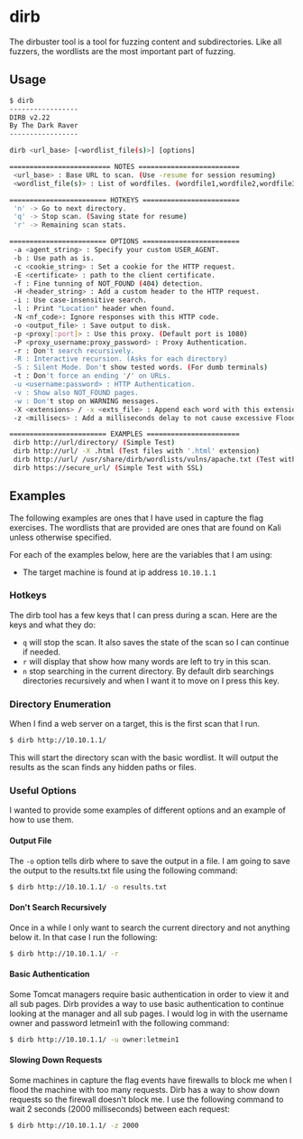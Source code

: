 # dirb

The dirbuster tool is a tool for fuzzing content and subdirectories. Like all fuzzers, the wordlists are the most important part of fuzzing.

## Usage

```bash
$ dirb
-----------------
DIRB v2.22    
By The Dark Raver
-----------------

dirb <url_base> [<wordlist_file(s)>] [options]

========================= NOTES =========================
 <url_base> : Base URL to scan. (Use -resume for session resuming)
 <wordlist_file(s)> : List of wordfiles. (wordfile1,wordfile2,wordfile3...)

======================== HOTKEYS ========================
 'n' -> Go to next directory.
 'q' -> Stop scan. (Saving state for resume)
 'r' -> Remaining scan stats.

======================== OPTIONS ========================
 -a <agent_string> : Specify your custom USER_AGENT.
 -b : Use path as is.
 -c <cookie_string> : Set a cookie for the HTTP request.
 -E <certificate> : path to the client certificate.
 -f : Fine tunning of NOT_FOUND (404) detection.
 -H <header_string> : Add a custom header to the HTTP request.
 -i : Use case-insensitive search.
 -l : Print "Location" header when found.
 -N <nf_code>: Ignore responses with this HTTP code.
 -o <output_file> : Save output to disk.
 -p <proxy[:port]> : Use this proxy. (Default port is 1080)
 -P <proxy_username:proxy_password> : Proxy Authentication.
 -r : Don't search recursively.
 -R : Interactive recursion. (Asks for each directory)
 -S : Silent Mode. Don't show tested words. (For dumb terminals)
 -t : Don't force an ending '/' on URLs.
 -u <username:password> : HTTP Authentication.
 -v : Show also NOT_FOUND pages.
 -w : Don't stop on WARNING messages.
 -X <extensions> / -x <exts_file> : Append each word with this extensions.
 -z <millisecs> : Add a milliseconds delay to not cause excessive Flood.

======================== EXAMPLES =======================
 dirb http://url/directory/ (Simple Test)
 dirb http://url/ -X .html (Test files with '.html' extension)
 dirb http://url/ /usr/share/dirb/wordlists/vulns/apache.txt (Test with apache.txt wordlist)
 dirb https://secure_url/ (Simple Test with SSL)
```

## Examples

The following examples are ones that I have used in capture the flag exercises. The wordlists that are provided are ones that are found on Kali unless otherwise specified.

For each of the examples below, here are the variables that I am using:

- The target machine is found at ip address `10.10.1.1`

### Hotkeys

The dirb tool has a few keys that I can press during a scan. Here are the keys and what they do:

- `q` will stop the scan. It also saves the state of the scan so I can continue if needed.
- `r` will display that show how many words are left to try in this scan.
- `n` stop searching in the current directory. By default dirb searchings directories recursively and when I want it to move on I press this key.

### Directory Enumeration

When I find a web server on a target, this is the first scan that I run.

```bash
$ dirb http://10.10.1.1/
```

This will start the directory scan with the basic wordlist. It will output the results as the scan finds any hidden paths or files.

### Useful Options

I wanted to provide some examples of different options and an example of how to use them.

#### Output File

The `-o` option tells dirb where to save the output in a file. I am going to save the output to the results.txt file using the following command:

```bash
$ dirb http://10.10.1.1/ -o results.txt
```

#### Don't Search Recursively

Once in a while I only want to search the current directory and not anything below it. In that case I run the following:

```bash
$ dirb http://10.10.1.1/ -r
```

#### Basic Authentication

Some Tomcat managers require basic authentication in order to view it and all sub pages. Dirb provides a way to use basic authentication to continue looking at the manager and all sub pages. I would log in with the username owner and password letmein1 with the following command:

```bash
$ dirb http://10.10.1.1/ -u owner:letmein1
```

#### Slowing Down Requests

Some machines in capture the flag events have firewalls to block me when I flood the machine with too many requests. Dirb has a way to show down requests so the firewall doesn't block me. I use the following command to wait 2 seconds (2000 milliseconds) between each request:

```bash
$ dirb http://10.10.1.1/ -z 2000
```
